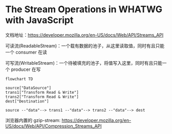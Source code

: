# The Stream Operations in WHATWG with JavaScript

文档地址：<https://developer.mozilla.org/en-US/docs/Web/API/Streams_API>

可读流(ReadableStream)：一个载有数据的池子，从这里读取值，同时有且只能一个 consumer 在读

可写流(WritableStream)：一个待被填充的池子，将值写入这里，同时有且只能一个 producer 在写

```mermaid
flowchart TD

source["DataSource"]
trans1["Transform Read & Write"]
trans2["Transform Read & Write"]
dest["Destination"]

source --"data"--> trans1 --"data"--> trans2 --"data"--> dest

```

浏览器内置的 gzip-stream: <https://developer.mozilla.org/en-US/docs/Web/API/Compression_Streams_API>
